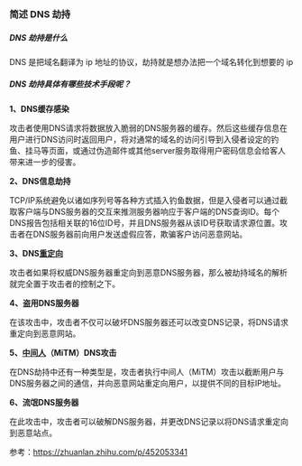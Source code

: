 ### 简述 DNS 劫持



##### DNS 劫持是什么



DNS 是把域名翻译为 ip 地址的协议，劫持就是想办法把一个域名转化到想要的 ip



##### DNS 劫持具体有哪些技术手段呢？

**1、DNS缓存感染**

攻击者使用DNS请求将数据放入脆弱的DNS服务器的缓存。然后这些缓存信息在用户进行DNS访问时返回用户，将对通常的域名的访问引导到入侵者设定的钓鱼、挂马等页面，或通过伪造邮件或其他server服务取得用户密码信息会给客人带来进一步的侵害。

**2、DNS信息劫持**

TCP/IP系统避免以诸如序列号等各种方式插入钓鱼数据，但是入侵者可以通过截取客户端与DNS服务器的交互来推测服务器响应于客户端的DNS查询ID。每个DNS报告包括相关联的16位ID号，并且DNS服务器从该ID号获取请求源位置。攻击者在DNS服务器前向用户发送虚假应答，欺骗客户访问恶意网站。

**3、DNS[重定向](https://www.zhihu.com/search?q=重定向&search_source=Entity&hybrid_search_source=Entity&hybrid_search_extra={"sourceType"%3A"article"%2C"sourceId"%3A"452053341"})**

攻击者如果将权威DNS服务器重定向到恶意DNS服务器，那么被劫持域名的解析就完全置于攻击者的控制之下。

**4、盗用DNS服务器**

在该攻击中，攻击者不仅可以破坏DNS服务器还可以改变DNS记录，将DNS请求重定向到恶意网站。

**5、[中间人](https://www.zhihu.com/search?q=中间人&search_source=Entity&hybrid_search_source=Entity&hybrid_search_extra={"sourceType"%3A"article"%2C"sourceId"%3A"452053341"})（MiTM）DNS攻击**

在DNS劫持中还有一种类型是，攻击者执行中间人（MiTM）攻击以截断用户与DNS服务器之间的通信，并向恶意网站重定向用户，以提供不同的目标IP地址。

**6、流氓DNS服务器**

在此攻击中，攻击者可以破解DNS服务器，并更改DNS记录以将DNS请求重定向到恶意站点。



参考：https://zhuanlan.zhihu.com/p/452053341